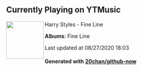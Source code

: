 ## Currently Playing on YTMusic

[<img align="left" width="100" src="https://lh3.googleusercontent.com/S81rF7hb7asyWLPyVpaUmHUlUrdY-2yWh4R-OYUiaT-rLNf3z-ipKX_A1z6YDKeqaXph7iP38h73QGE">](https://music.youtube.com/channel/UCVacQ2t5GUZ2t_J3Ia9BynA)

Harry Styles - Fine Line

**Albums**: Fine Line

Last updated at 08/27/2020 18:03

#### Generated with [20chan/github-now](https://github.com/20chan/github-now)


<!--
**20chan/20chan** is a ✨ _special_ ✨ repository because its `README.md` (this file) appears on your GitHub profile.

Here are some ideas to get you started:

- 🔭 I’m currently working on ...
- 🌱 I’m currently learning ...
- 👯 I’m looking to collaborate on ...
- 🤔 I’m looking for help with ...
- 💬 Ask me about ...
- 📫 How to reach me: ...
- 😄 Pronouns: ...
- ⚡ Fun fact: ...
-->
